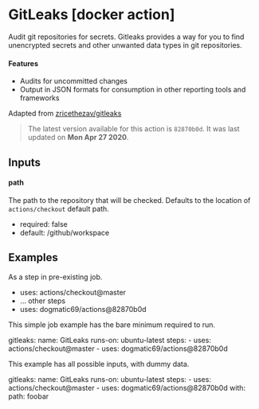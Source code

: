 <!-- NOTICE: Auto generated file! -->
# GitLeaks [docker action]

Audit git repositories for secrets. Gitleaks provides a way for you to find
unencrypted secrets and other unwanted data types in git repositories.

#### Features
- Audits for uncommitted changes
- Output in JSON formats for consumption in other reporting tools and
  frameworks

Adapted from [zricethezav/gitleaks](https://github.com/zricethezav/gitleaks)


> The latest version available for this action is `82870b0d`. It was last
updated on **Mon Apr 27 2020**.

## Inputs

#### path

The path to the repository that will be checked. Defaults to the
location of `actions/checkout` default path.


- required: false
- default: /github/workspace


## Examples

As a step in pre-existing job.

  - uses: actions/checkout@master
  - ... other steps
  - uses: dogmatic69/actions@82870b0d


This simple job example has the bare minimum required to run.

  gitleaks:
    name: GitLeaks
    runs-on: ubuntu-latest
    steps:
      - uses: actions/checkout@master
      - uses: dogmatic69/actions@82870b0d

This example has all possible inputs, with dummy data.

  gitleaks:
    name: GitLeaks
      runs-on: ubuntu-latest
      steps:
        - uses: actions/checkout@master
        - uses: dogmatic69/actions@82870b0d
        with:
          path: foobar
